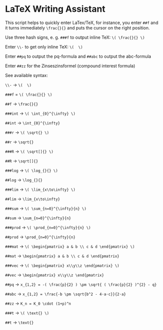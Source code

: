 ﻿# LaTeX Writing Assistant

This script helps to quickly enter LaTex/TeX, for instance, you enter `##f` and it turns immediately `\frac{}{}` 
and puts the cursor on the right position. 

Use three hash signs, e. g. `###f` to output inline TeX: `\( \frac{}{} \)`

Enter `\\-` to get only inline TeX: `\(  \)`

Enter `##pq` to output the pq-formula and `##abc` to output the abc-formula 

Enter `##zz` for the Zinseszinsformel (compound interest formula)

See available syntax: 


`\\-` → `\(  \)`

`###f` = `\( \frac{}{} \)`

`##f` → `\frac{}{}`

`###int` → `\( \int_{0}^{\infty} \)`

`##int` → `\int_{0}^{\infty}`

`###r` → `\( \sqrt{} \)`

`##r` → `\sqrt{}`

`###R` → `\( \sqrt[]{} \)`

`##R` → `\sqrt[]{}`

`###log` → `\( \log_{}{} \)`

`##log` → `\log_{}{}`

`###lim` → `\( \lim_{x\to\infty} \)`

`##lim` → `\lim_{x\to\infty}`

`###sum` → `\( \sum_{n=0}^{\infty}{n} \)`

`##sum` → `\sum_{n=0}^{\infty}{n}`

`###prod` → `\( \prod_{n=0}^{\infty}{n} \)`

`##prod` → `\prod_{n=0}^{\infty}{n}`

`###mat` → `\( \begin{pmatrix} a & b \\ c & d \end{pmatrix} \)`

`##mat` → `\begin{pmatrix} a & b \\ c & d \end{pmatrix}`

`###vec` → `\( \begin{pmatrix} x\\y\\z \end{pmatrix} \)`

`##vec` → `\begin{pmatrix} x\\y\\z \end{pmatrix}`

`##pq` → `x_{1,2} = -( \frac{p}{2} ) \pm \sqrt{ ( \frac{p}{2} )^{2} - q}`

`##abc` → `x_{1,2} = \frac{-b \pm \sqrt{b^2 - 4·a·c}}{2·a}`

`##zz` → `K_n = K_0 \cdot (1+p)^n`

`###t` → `\( \text{} \)`

`##t` → `\text{}`
